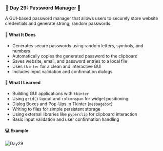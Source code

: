### 📅 Day 29: Password Manager 🔐

A GUI-based password manager that allows users to securely store website credentials and generate strong, random passwords.

#### 🧠 What It Does
- Generates secure passwords using random letters, symbols, and numbers  
- Automatically copies the generated password to the clipboard  
- Saves website, email, and password entries to a local file  
- Uses `tkinter` for a clean and interactive GUI  
- Includes input validation and confirmation dialogs

#### 📝 What I Learned
- Building GUI applications with `tkinter`  
- Using `grid()` layout and `columnspan` for widget positioning  
- Dialog Boxes and Pop-Ups in Tkinter (`messagebox`)  
- Writing to files for simple persistent storage  
- Using external libraries like `pyperclip` for clipboard interaction  
- Basic input validation and user confirmation handling

#### 💻 Example
![Day29](https://github.com/user-attachments/assets/c760ddd5-64c5-45fd-b400-776dc4b225d7)
